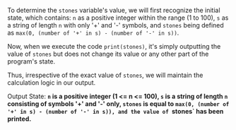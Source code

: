 To determine the `stones` variable's value, we will first recognize the initial state, which contains: `n` as a positive integer within the range (1 to 100), `s` as a string of length `n` with only '+' and '-' symbols, and `stones` being defined as `max(0, (number of '+' in s) - (number of '-' in s))`.

Now, when we execute the code `print(stones)`, it's simply outputting the value of `stones` but does not change its value or any other part of the program's state.

Thus, irrespective of the exact value of `stones`, we will maintain the calculation logic in our output.

Output State:
**`n` is a positive integer (1 <= n <= 100), `s` is a string of length `n` consisting of symbols '+' and '-' only, `stones` is equal to `max(0, (number of '+' in s) - (number of '-' in s)), and the value of `stones` has been printed.**